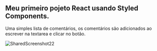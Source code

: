 ## Meu primeiro pojeto React usando Styled Components.

Uma simples lista de comentários, os comentários são adicionados ao escrever na textarea e clicar no botão.


![SharedScreenshot22](https://user-images.githubusercontent.com/104202323/184374265-f154374f-87b8-4dcb-a3d3-7f01a2b15931.jpg)
